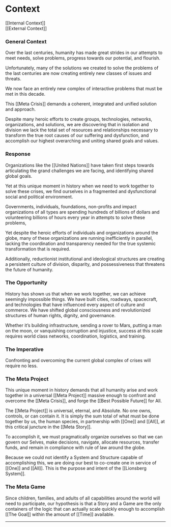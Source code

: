 # Context 

[[Internal Context]]  
[[External Context]]  

### General Context

Over the last centuries, humanity has made great strides in our attempts to meet needs, solve problems, progress towards our potential, and flourish.

Unfortunately, many of the solutions we created to solve the problems of the last centuries are now creating entirely new classes of issues and threats.

We now face an entirely new complex of interactive problems that must be met in this decade.

This [[Meta Crisis]] demands a coherent, integrated and unified solution and approach.

Despite many heroic efforts to create groups, technologies, networks, organizations, and solutions, we are discovering that in isolation and division we lack the total set of resources and relationships necessary to transform the true root causes of our suffering and dysfunction, and accomplish our highest overarching and uniting shared goals and values. 

### Response

Organizations like the [[United Nations]] have taken first steps towards articulating the grand challenges we are facing, and identifying shared global goals. 

Yet at this unique moment in history when we need to work together to solve these crises, we find ourselves in a fragmented and dysfunctional social and political environment. 

Governments, individuals, foundations, non-profits and impact organizations of all types are spending hundreds of billions of dollars and volunteering billions of hours every year in attempts to solve these problems, 

Yet despite the heroic efforts of individuals and organizations around the globe, many of these organizations are running inefficiently in parallel, lacking the coordination and transparency needed for the true systemic transformation that is required. 

Additionally, reductionist institutional and ideological structures are creating a persistent culture of division, disparity, and possessiveness that threatens the future of humanity.

### The Opportunity 

History has shown us that when we work together, we can achieve seemingly impossible things. We have built cities, roadways, spacecraft, and technologies that have influenced every aspect of culture and commerce. We have shifted global consciousness and revolutionized structures of human rights, dignity, and governance. 

Whether it’s building infrastructure, sending a rover to Mars, putting a man on the moon, or vanquishing corruption and injustice, success at this scale requires world class networks, coordination, logistics, and training.

### The Imperative 

Confronting and overcoming the current global complex of crises will require no less.

### The Meta Project

This unique moment in history demands that all humanity arise and work together in a universal [[Meta Project]] massive enough to confront and overcome the [[Meta Crisis]], and forge the [[Best Possible Future]] for All. 

The [[Meta Project]] is universal, eternal, and Absolute. No one owns, controls, or can contain it. It is simply the sum total of what must be done together by us, the human species, in partnership with [[One]] and [[All]], at this critical juncture in the [[Meta Story]]. 

To accomplish it, we must pragmatically organize ourselves so that we can govern our Selves, make decisions, navigate, allocate resources, transfer funds, and remain in compliance with rule of law around the globe. 

Because we could not identify a System and Structure capable of accomplishing this, we are doing our best to co-create one in service of [[One]] and [[All]]. This is the purpose and intent of the [[Lionsberg System]].  

### The Meta Game 

Since children, families, and adults of all capabilities around the world will need to participate, our hypothesis is that a Story and a Game are the only containers of the logic that can actually scale quickly enough to accomplish [[The Goal]] within the amount of [[Time]] available. 

___


